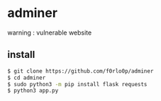 # adminer
warning : vulnerable website


## install 
```bash
$ git clone https://github.com/f0rlo0p/adminer
$ cd adminer
$ sudo python3 -m pip install flask requests
$ python3 app.py
```
